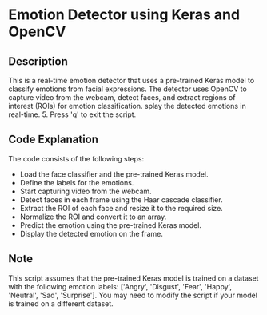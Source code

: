**Emotion Detector using Keras and OpenCV**
=====================================================

**Description**
---------------

This is a real-time emotion detector that uses a pre-trained Keras model to classify emotions from facial expressions. The detector uses OpenCV to capture video from the webcam, detect faces, and extract regions of interest (ROIs) for emotion classification.
splay the detected emotions in real-time.
5. Press 'q' to exit the script.

**Code Explanation**
-------------------

The code consists of the following steps:

* Load the face classifier and the pre-trained Keras model.
* Define the labels for the emotions.
* Start capturing video from the webcam.
* Detect faces in each frame using the Haar cascade classifier.
* Extract the ROI of each face and resize it to the required size.
* Normalize the ROI and convert it to an array.
* Predict the emotion using the pre-trained Keras model.
* Display the detected emotion on the frame.

**Note**
------

This script assumes that the pre-trained Keras model is trained on a dataset with the following emotion labels: ['Angry', 'Disgust', 'Fear', 'Happy', 'Neutral', 'Sad', 'Surprise']. You may need to modify the script if your model is trained on a different dataset.

